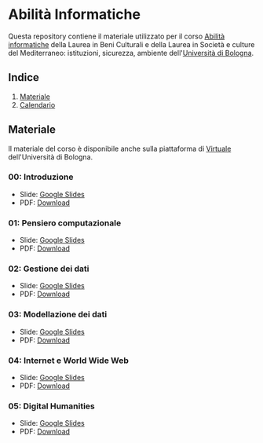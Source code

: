 # Abilità Informatiche
Questa repository contiene il materiale utilizzato per il corso [Abilità informatiche]([https://www.unibo.it/it/didattica/insegnamenti/insegnamento/2022/393680](https://www.unibo.it/it/didattica/insegnamenti/insegnamento/2023/455803)) della Laurea in Beni Culturali e della Laurea in Società e culture del Mediterraneo: istituzioni, sicurezza, ambiente dell'[Università di Bologna](http://www.unibo.it).

## Indice
1. [Materiale](#materiale)
2. [Calendario](#calendario)

## Materiale
Il materiale del corso è disponibile anche sulla piattaforma di [Virtuale](https://virtuale.unibo.it) dell'Università di Bologna.

### 00: Introduzione
* Slide: [Google Slides](#)
* PDF: [Download](#)

### 01: Pensiero computazionale
* Slide: [Google Slides](#)
* PDF: [Download](#)

### 02: Gestione dei dati
* Slide: [Google Slides](#)
* PDF: [Download](#)

### 03: Modellazione dei dati
* Slide: [Google Slides](#)
* PDF: [Download](#)

### 04: Internet e World Wide Web
* Slide: [Google Slides](#)
* PDF: [Download](#)

### 05: Digital Humanities
* Slide: [Google Slides](#)
* PDF: [Download](#)
